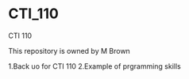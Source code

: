 # CTI_110
CTI 110


This repository is owned by M Brown

1.Back uo for CTI 110 
2.Example of prgramming skills
